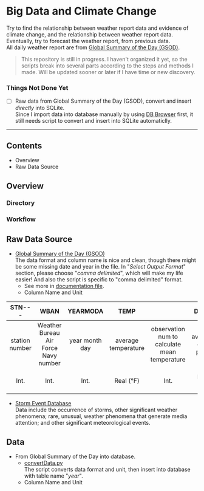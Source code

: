 # Big Data and Climate Change
Try to find the relationship between weather report data and evidence of climate change, and the relationship between weather report data.
Eventually, try to forecast the weather report, from previous data.</br>
All daily weather report are from [Global Summary of the Day (GSOD)](https://www7.ncdc.noaa.gov/CDO/cdoselect.cmd?datasetabbv=GSOD&countryabbv=&georegionabbv=).

> This repository is still in progress. I haven't organized it yet, so the scripts break into several parts according to the steps and methods I made. Will be updated sooner or later if I have time or new discovery.

### Things Not Done Yet
- [ ] Raw data from Global Summary of the Day (GSOD), convert and insert _directly_ into SQLite.</br>
Since I import data into database manually by using [DB Browser](https://sqlitebrowser.org/) first, it still needs script to convert and insert into SQLite automaticlly.

***

## Contents
- Overview
- Raw Data Source



## Overview
### Directory
### Workflow

## Raw Data Source 
- [Global Summary of the Day (GSOD)](https://www7.ncdc.noaa.gov/CDO/cdoselect.cmd?datasetabbv=GSOD&countryabbv=&georegionabbv=)</br>
The data format and column name is nice and clean, though there might be some missing date and year in the file. In "_Select Output Format_" section, please choose "_comma delimited_", which will make my life easier! And also the script is specific to "comma delimited" format.
  - See more in [documentation file](https://www7.ncdc.noaa.gov/CDO/GSOD_DESC.txt).
  - Column Name and Unit<br>

| STN--- | WBAN | YEARMODA | TEMP |  | DEWP | DEWP COUNT | SLP | SLP COUNT | STP | STP COUNT | VISIB | VISIB COUNT | WDSP | WDSP COUNT | MXSPD | GUST | MAX | MIN | PRCP | SNDP | FRSHTT |
| :---: | :---: | :---: | :---: | :---: | :---: | :---: | :---: | :---: | :---: | :---: | :---: | :---: | :---: | :---: | :---: | :---: | :---: | :---: | :---: | :---: | :---: |
| station number | Weather Bureau Air Force Navy number | year month day | average temperature | observation num to calculate mean temperature | average dew point | obervation num to calculate mean dew point | average sea level pressure | observation num to calculate mean sea level pressure | average station pressure | observation num to calculate mean station pressure | average visibility | observation num to calculate mean visibility | average wind speed | observation num to calculate mean wind speed | maximum sustained wind speed | maximum wind gust | maximum temperature (with flag) | minimum temperature (with flag) | total precipitation (with flag) | snow depth | Fog/Rain/Snow or Ice Pellets/Hail/Thunder/Tornado or Funnel Cloud |
| Int. | Int. | Int. | Real (&deg;F) | Int. | Real (&deg;F) | Int. | Real (millibar) | Int. | Real (millibar) | Int. | Real (mile) | Int. | Real (knot) | Int. | Real (knot) | Real (knot) | Real (&deg;F) and Char (\*) | Real (&deg;F) and Char (\*) | Real (inch) and Char | Real (inch) | Int.|

- [Storm Event Database](https://www.ncdc.noaa.gov/stormevents/)</br>
Data include the occurrence of storms, other significant weather phenomena; rare, unusual, weather phenomena that generate media attention; and other significant meteorological events.

## Data
- From Global Summary of the Day into database.</br>
  - [convertData.py](https://github.com/cindytsai/weather_report_and_climate_change/blob/master/source/convertData.py)</br>
  The script converts data format and unit, then insert into database with table name "_year_".
  - Column Name and Unit</br>
  

